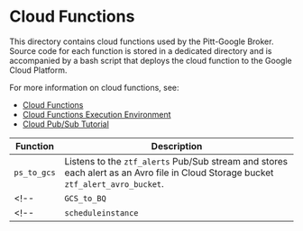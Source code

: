 # Cloud Functions

This directory contains cloud functions used by the Pitt-Google Broker.
Source code for each function is stored in a dedicated directory
and is accompanied by a bash script that deploys the cloud function
to the Google Cloud Platform.

For more information on cloud functions, see:
- [Cloud Functions](https://cloud.google.com/functions)
- [Cloud Functions Execution Environment](https://cloud.google.com/functions/docs/concepts/exec)
- [Cloud Pub/Sub Tutorial](https://cloud.google.com/functions/docs/tutorials/pubsub)

| Function | Description |
|---|---|
| `ps_to_gcs` | Listens to the `ztf_alerts` Pub/Sub stream and stores each alert as an Avro file in Cloud Storage bucket `ztf_alert_avro_bucket`. |
<!-- | `GCS_to_BQ` | Load the contents of avro files from Google Cloud Storage (GCP) into Big Query (BQ) | -->
<!-- | `scheduleinstance` | Deploys and schedules the execution of functions for launching virtual machines that ingest ZTF data into BQ | -->
